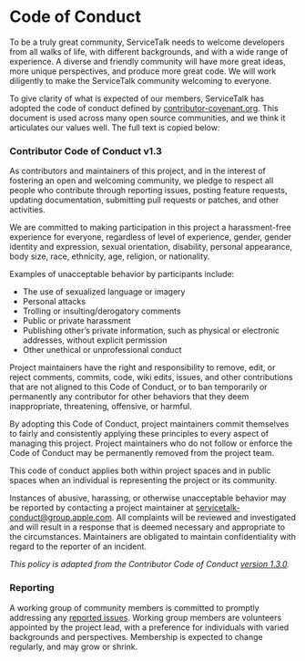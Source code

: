 # Code of Conduct
To be a truly great community, ServiceTalk needs to welcome developers from all walks of life,
with different backgrounds, and with a wide range of experience. A diverse and friendly
community will have more great ideas, more unique perspectives, and produce more great 
code. We will work diligently to make the ServiceTalk community welcoming to everyone.

To give clarity of what is expected of our members, ServiceTalk has adopted the code of conduct 
defined by [contributor-covenant.org](https://www.contributor-covenant.org). This document is used across many open source 
communities, and we think it articulates our values well. The full text is copied below:

### Contributor Code of Conduct v1.3
As contributors and maintainers of this project, and in the interest of fostering an open and 
welcoming community, we pledge to respect all people who contribute through reporting 
issues, posting feature requests, updating documentation, submitting pull requests or patches, 
and other activities.

We are committed to making participation in this project a harassment-free experience for 
everyone, regardless of level of experience, gender, gender identity and expression, sexual 
orientation, disability, personal appearance, body size, race, ethnicity, age, religion, or 
nationality.

Examples of unacceptable behavior by participants include:
- The use of sexualized language or imagery
- Personal attacks
- Trolling or insulting/derogatory comments
- Public or private harassment
- Publishing other’s private information, such as physical or electronic addresses, without explicit permission
- Other unethical or unprofessional conduct

Project maintainers have the right and responsibility to remove, edit, or reject comments, 
commits, code, wiki edits, issues, and other contributions that are not aligned to this Code of 
Conduct, or to ban temporarily or permanently any contributor for other behaviors that they 
deem inappropriate, threatening, offensive, or harmful.

By adopting this Code of Conduct, project maintainers commit themselves to fairly and 
consistently applying these principles to every aspect of managing this project. Project 
maintainers who do not follow or enforce the Code of Conduct may be permanently removed 
from the project team.

This code of conduct applies both within project spaces and in public spaces when an 
individual is representing the project or its community.

Instances of abusive, harassing, or otherwise unacceptable behavior may be reported by 
contacting a project maintainer at [servicetalk-conduct@group.apple.com](mailto:servicetalk-conduct@group.apple.com). All complaints will be reviewed and 
investigated and will result in a response that is deemed necessary and appropriate to the 
circumstances. Maintainers are obligated to maintain confidentiality with regard to the reporter 
of an incident.

*This policy is adapted from the Contributor Code of Conduct [version 1.3.0](https://contributor-covenant.org/version/1/3/0/).*

### Reporting
A working group of community members is committed to promptly addressing any [reported issues](mailto:servicetalk-conduct@group.apple.com).
Working group members are volunteers appointed by the project lead, with a 
preference for individuals with varied backgrounds and perspectives. Membership is expected 
to change regularly, and may grow or shrink.